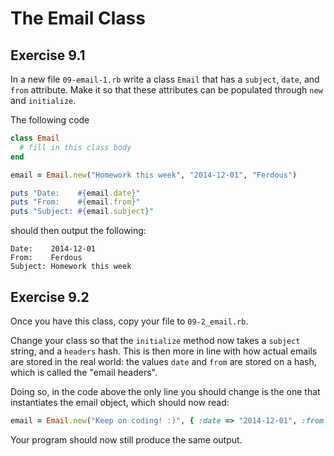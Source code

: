 # The Email Class

## Exercise 9.1

In a new file `09-email-1.rb` write a class `Email` that has a `subject`,
`date`, and `from` attribute. Make it so that these attributes can be populated
through `new` and `initialize`.

The following code

```ruby
class Email
  # fill in this class body
end

email = Email.new("Homework this week", "2014-12-01", "Ferdous")

puts "Date:    #{email.date}"
puts "From:    #{email.from}"
puts "Subject: #{email.subject}"
```

should then output the following:

```
Date:    2014-12-01
From:    Ferdous
Subject: Homework this week
```

## Exercise 9.2

Once you have this class, copy your file to `09-2_email.rb`.

Change your class so that the `initialize` method now takes a `subject` string,
and a `headers` hash. This is then more in line with how actual emails are
stored in the real world: the values `date` and `from` are stored on a hash,
which is called the "email headers".

Doing so, in the code above the only line you should change is the one that
instantiates the email object, which should now read:

```ruby
email = Email.new("Keep on coding! :)", { :date => "2014-12-01", :from => "Ferdous" })
```

Your program should now still produce the same output.
